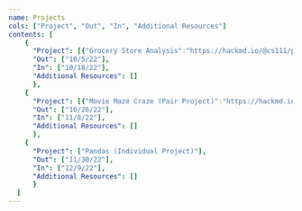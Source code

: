 ```yaml
---
name: Projects
cols: ["Project", "Out", "In", "Additional Resources"]
contents: [
    {
      "Project": [{"Grocery Store Analysis":"https://hackmd.io/@cs111/proj1-f22"}],
      "Out": ["10/5/22"],
      "In": ["10/18/22"],
      "Additional Resources": []
      },
    {
      "Project": [{"Movie Maze Craze (Pair Project)":"https://hackmd.io/@cs111/project2-f22"}],
      "Out": ["10/26/22"],
      "In": ["11/8/22"],
      "Additional Resources": []
      },
    {
      "Project": ["Pandas (Individual Project)"],
      "Out": ["11/30/22"],
      "In": ["12/9/22"],
      "Additional Resources": []
      }
  ]
---
```

